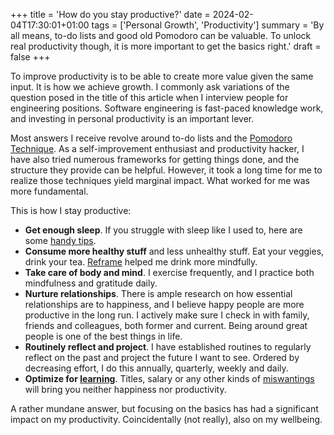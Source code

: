 +++
title = 'How do you stay productive?'
date = 2024-02-04T17:30:01+01:00
tags = ['Personal Growth', 'Productivity']
summary = 'By all means, to-do lists and good old Pomodoro can be valuable. To unlock real productivity though, it is more important to get the basics right.'
draft = false
+++

To improve productivity is to be able to create more value given the same input. It is how we achieve growth. I commonly ask variations of the question posed in the title of this article when I interview people for engineering positions. Software engineering is fast-paced knowledge work, and investing in personal productivity is an important lever.

Most answers I receive revolve around to-do lists and the [Pomodoro Technique](https://en.wikipedia.org/wiki/Pomodoro_Technique). As a self-improvement enthusiast and productivity hacker, I have also tried numerous frameworks for getting things done, and the structure they provide can be helpful. However, it took a long time for me to realize those techniques yield marginal impact. What worked for me was more fundamental.

This is how I stay productive:

- **Get enough sleep**. If you struggle with sleep like I used to, here are some [handy tips](https://www.masterclass.com/articles/matthew-walker-on-improving-sleep-quality).
- **Consume more healthy stuff** and less unhealthy stuff. Eat your veggies, drink your tea. [Reframe](https://www.reframeapp.com/) helped me drink more mindfully.
- **Take care of body and mind**. I exercise frequently, and I practice both mindfulness and gratitude daily.
- **Nurture relationships**. There is ample research on how essential relationships are to happiness, and I believe happy people are more productive in the long run. I actively make sure I check in with family, friends and colleagues, both former and current. Being around great people is one of the best things in life.
- **Routinely reflect and project**. I have established routines to regularly reflect on the past and project the future I want to see. Ordered by decreasing effort, I do this annually, quarterly, weekly and daily.
- **Optimize for [learning](/on/a-system-of-learning)**. Titles, salary or any other kinds of [miswantings](https://dash.harvard.edu/bitstream/handle/1/14549983/Miswanting.pdf;sequence=1) will bring you neither happiness nor productivity.

A rather mundane answer, but focusing on the basics has had a significant impact on my productivity. Coincidentally (not really), also on my wellbeing.
